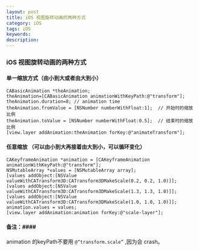 ```yaml
---
layout: post
title: iOS 视图旋转动画的两种方式
category: iOS
tags: iOS
keywords:
description:
---
```


### iOS 视图旋转动画的两种方式 ###
    
#### 单一缩放方式（由小到大或者由大到小） ####
	

	CABasicAnimation *theAnimation;
	theAnimation=[CABasicAnimation animationWithKeyPath:@"transform"];
	theAnimation.duration=8; // animation time
	theAnimation.fromValue = [NSNumber numberWithFloat:1];  // 开始时的缩放比例
	theAnimation.toValue = [NSNumber numberWithFloat:0.5];  // 结束时的缩放比例
 	[view.layer addAnimation:theAnimation forKey:@"animateTransform"];


#### 任意缩放 （可以由小到大再接着由大到小，可以循环变化）
	

	CAKeyframeAnimation *animation = [CAKeyframeAnimation animationWithKeyPath:@"transform"];
    NSMutableArray *values = [NSMutableArray array];
    [values addObject:[NSValue valueWithCATransform3D:CATransform3DMakeScale(0.2, 0.2, 1.0)]];
    [values addObject:[NSValue valueWithCATransform3D:CATransform3DMakeScale(1.3, 1.3, 1.0)]];
    [values addObject:[NSValue valueWithCATransform3D:CATransform3DMakeScale(1.0, 1.0, 1.0)]];
    animation.values = values;
    [view.layer addAnimation:animation forKey:@"scale-layer"];  


#### 备注：####

animation 的keyPath不要用 `@“transform.scale”` ,因为会 crash。
